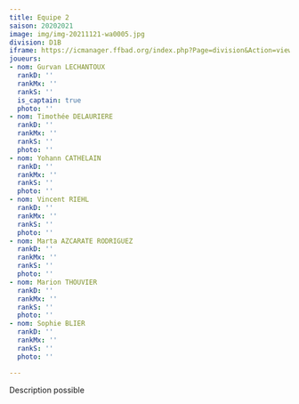 ```yaml
---
title: Equipe 2
saison: 20202021
image: img/img-20211121-wa0005.jpg
division: D1B
iframe: https://icmanager.ffbad.org/index.php?Page=division&Action=view&ID_Division=6046&print=
joueurs:
- nom: Gurvan LECHANTOUX
  rankD: ''
  rankMx: ''
  rankS: ''
  is_captain: true
  photo: ''
- nom: Timothée DELAURIERE
  rankD: ''
  rankMx: ''
  rankS: ''
  photo: ''
- nom: Yohann CATHELAIN
  rankD: ''
  rankMx: ''
  rankS: ''
  photo: ''
- nom: Vincent RIEHL
  rankD: ''
  rankMx: ''
  rankS: ''
  photo: ''
- nom: Marta AZCARATE RODRIGUEZ
  rankD: ''
  rankMx: ''
  rankS: ''
  photo: ''
- nom: Marion THOUVIER
  rankD: ''
  rankMx: ''
  rankS: ''
  photo: ''
- nom: Sophie BLIER
  rankD: ''
  rankMx: ''
  rankS: ''
  photo: ''

---
```

Description possible
